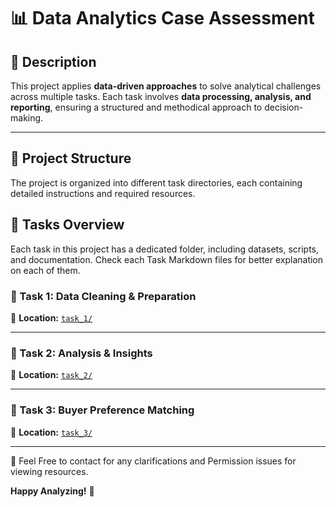 # 📊 Data Analytics Case Assessment

## **📌 Description**
This project applies **data-driven approaches** to solve analytical challenges across multiple tasks. Each task involves **data processing, analysis, and reporting**, ensuring a structured and methodical approach to decision-making.

---

## **📂 Project Structure**
The project is organized into different task directories, each containing detailed instructions and required resources.


## **📌 Tasks Overview**
Each task in this project has a dedicated folder, including datasets, scripts, and documentation.
Check each Task Markdown files for better explanation on each of them.

### **🔹 Task 1: Data Cleaning & Preparation**
📍 **Location:** [`task_1/`](task_1/Task1.md)  

---

### **🔹 Task 2: Analysis & Insights**
📍 **Location:** [`task_2/`](task_2/Task2.md)  

---

### **🔹 Task 3: Buyer Preference Matching**
📍 **Location:** [`task_3/`](task_3/Task3.md)  

---

🌟 Feel Free to contact for any clarifications and Permission issues for viewing resources.

**Happy Analyzing!** 🚀

